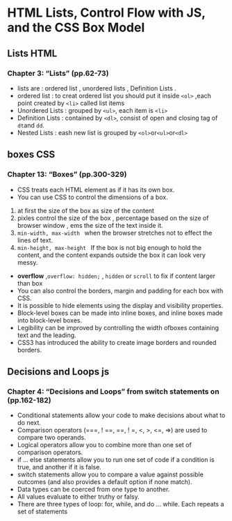 # HTML Lists, Control Flow with JS, and the CSS Box Model
## Lists HTML
### Chapter 3: “Lists” (pp.62-73)
* lists are : ordered list , unordered lists , Definition Lists .
* ordered list : to creat ordered list you should put it inside `<ol>` ,each point created by `<li>` called list items 
* Unordered Lists : grouped by `<ul>`, each item is `<li>`
* Definition Lists : contained by `<dl>`, consist of open and closing tag of `dt`and `dd`.
* Nested Lists : eash new list is grouped by `<ol>`or`<ul>`or`<dl>`
## boxes CSS
### Chapter 13: “Boxes” (pp.300-329)
* CSS treats each HTML element as if it has its own box.
* You can use CSS to control the dimensions of a box.
1. at first the size of the box as size of the content 
2. pixles control the size of the box , percentage based on the size of browser window , ems the size of the text inside it.
3. `min-width, max-width ` when the browser stretches not to effect the lines of text.
4. `min-height, max-height `  If the box is not big enough to hold the content, and the content expands outside the box it can look very messy.
* **overflow** ,`overflow: hidden;` , `hidden` or `scroll` to fix if content larger than box
* You can also control the borders, margin and padding for each box with CSS.
* It is possible to hide elements using the display and visibility properties.
* Block-level boxes can be made into inline boxes, and inline boxes made into block-level boxes.
* Legibility can be improved by controlling the width ofboxes containing text and the leading.
* CSS3 has introduced the ability to create image borders and rounded borders.
## Decisions and Loops js
### Chapter 4: “Decisions and Loops” from switch statements on (pp.162-182)

* Conditional statements allow your code to make decisions about what to do next.
* Comparison operators (===, ! ==, ==, ! =, <, >, <=, =>) are used to compare two operands.
* Logical operators allow you to combine more than one set of comparison operators.
* if ... else statements allow you to run one set of code if a condition is true, and another if it is false.
* switch statements allow you to compare a value against possible outcomes (and also provides a default option if none match).
* Data types can be coerced from one type to another.
* All values evaluate to either truthy or falsy.
* There are three types of loop: for, while, and do ... while. Each repeats a set of statements



